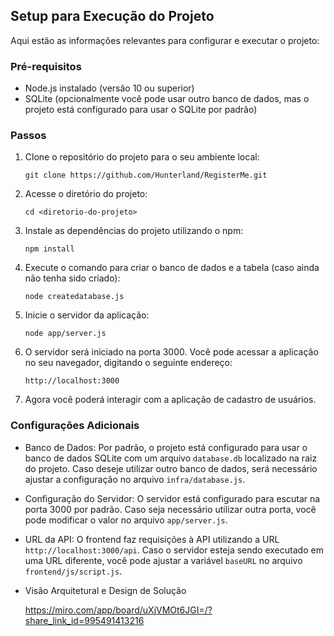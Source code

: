 
## Setup para Execução do Projeto

Aqui estão as informações relevantes para configurar e executar o projeto:

### Pré-requisitos

-   Node.js instalado (versão 10 ou superior)
-   SQLite (opcionalmente você pode usar outro banco de dados, mas o projeto está configurado para usar o SQLite por padrão)

### Passos

1.  Clone o repositório do projeto para o seu ambiente local:
    
    `git clone https://github.com/Hunterland/RegisterMe.git` 
    
2.  Acesse o diretório do projeto:
    
    `cd <diretorio-do-projeto>` 
    
3.  Instale as dependências do projeto utilizando o npm:
    
    `npm install` 
    
4.  Execute o comando para criar o banco de dados e a tabela (caso ainda não tenha sido criado):
    
    `node createdatabase.js` 
    
5.  Inicie o servidor da aplicação:
    
    `node app/server.js` 
    
6.  O servidor será iniciado na porta 3000. Você pode acessar a aplicação no seu navegador, digitando o seguinte endereço:
    
    `http://localhost:3000` 
    
7.  Agora você poderá interagir com a aplicação de cadastro de usuários.
    

### Configurações Adicionais

-   Banco de Dados: Por padrão, o projeto está configurado para usar o banco de dados SQLite com um arquivo `database.db` localizado na raiz do projeto.
    Caso deseje utilizar outro banco de dados, será necessário ajustar a configuração no arquivo `infra/database.js`.
    
-   Configuração do Servidor: O servidor está configurado para escutar na porta 3000 por padrão. Caso seja necessário utilizar outra porta,
    você pode modificar o valor no arquivo `app/server.js`.
    
-   URL da API: O frontend faz requisições à API utilizando a URL `http://localhost:3000/api`. Caso o servidor esteja sendo executado em uma URL diferente,
    você pode ajustar a variável `baseURL` no arquivo `frontend/js/script.js`.

- Visão Arquitetural e Design de Solução

  https://miro.com/app/board/uXjVMOt6JGI=/?share_link_id=995491413216

